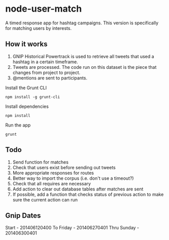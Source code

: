 node-user-match
===============

A timed response app for hashtag campaigns.  This version is specifically for matching users by interests.

How it works
------------
1. GNIP Historical Powertrack is used to retrieve all tweets that used a hashtag in a certain timeframe.
2. Tweets are processed.  The code run on this dataset is the piece that changes from project to project.
3. @mentions are sent to participants.

Install the Grunt CLI

	npm install -g grunt-cli

Install dependencies

    npm install
  
Run the app

    grunt

Todo
----
1. Send function for matches
2. Check that users exist before sending out tweets
3. More appropriate responses for routes
4. Better way to import the corpus (i.e. don't use a timeout?)
5. Check that all requires are necessary
6. Add action to clear out database tables after matches are sent
7. If possible, add a function that checks status of previous action to make sure the current action can run

Gnip Dates
----------
Start - 201406120400
To Friday - 201406270401
Thru Sunday - 201406300401